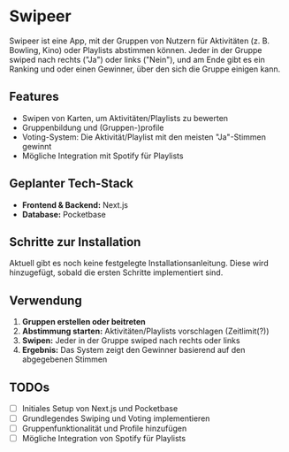 # Swipeer

Swipeer ist eine App, mit der Gruppen von Nutzern für Aktivitäten (z. B. Bowling, Kino) oder Playlists abstimmen können. Jeder in der Gruppe swiped nach rechts ("Ja") oder links ("Nein"), und am Ende gibt es ein Ranking und oder einen Gewinner, über den sich die Gruppe einigen kann.

## Features

- Swipen von Karten, um Aktivitäten/Playlists zu bewerten
- Gruppenbildung und (Gruppen-)profile
- Voting-System: Die Aktivität/Playlist mit den meisten "Ja"-Stimmen gewinnt
- Mögliche Integration mit Spotify für Playlists

## Geplanter Tech-Stack

- **Frontend & Backend:** Next.js
- **Database:** Pocketbase

## Schritte zur Installation

Aktuell gibt es noch keine festgelegte Installationsanleitung. Diese wird hinzugefügt, sobald die ersten Schritte implementiert sind.

## Verwendung

1. **Gruppen erstellen oder beitreten**
2. **Abstimmung starten:** Aktivitäten/Playlists vorschlagen (Zeitlimit(?))
3. **Swipen:** Jeder in der Gruppe swiped nach rechts oder links
4. **Ergebnis:** Das System zeigt den Gewinner basierend auf den abgegebenen Stimmen

## TODOs

- [ ] Initiales Setup von Next.js und Pocketbase
- [ ] Grundlegendes Swiping und Voting implementieren
- [ ] Gruppenfunktionalität und Profile hinzufügen
- [ ] Mögliche Integration von Spotify für Playlists
